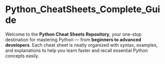 # Python_CheatSheets_Complete_Guide
Welcome to the **Python Cheat Sheets Repository**, your one-stop destination for mastering Python — from **beginners to advanced developers**.   Each cheat sheet is neatly organized with  syntax, examples, and explanations  to help you learn faster and recall essential Python concepts easily.
